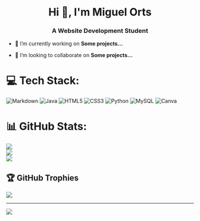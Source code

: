 <h1 align="center">Hi 👋, I'm Miguel Orts</h1>
<h3 align="center">A Website Development Student</h3>

- 🔭 I’m currently working on **Some projects...**

- 👯 I’m looking to collaborate on **Some projects...**

# 💻 Tech Stack:
![Markdown](https://img.shields.io/badge/markdown-%23000000.svg?style=for-the-badge&logo=markdown&logoColor=white) ![Java](https://img.shields.io/badge/java-%23ED8B00.svg?style=for-the-badge&logo=java&logoColor=white) ![HTML5](https://img.shields.io/badge/html5-%23E34F26.svg?style=for-the-badge&logo=html5&logoColor=white) ![CSS3](https://img.shields.io/badge/css3-%231572B6.svg?style=for-the-badge&logo=css3&logoColor=white) ![Python](https://img.shields.io/badge/Python-3776AB?style=for-the-badge&logo=python&logoColor=white) ![MySQL](https://img.shields.io/badge/mysql-%2300f.svg?style=for-the-badge&logo=mysql&logoColor=white) ![Canva](https://img.shields.io/badge/Canva-%2300C4CC.svg?style=for-the-badge&logo=Canva&logoColor=white)
# 📊 GitHub Stats:
![](https://github-readme-stats.vercel.app/api?username=MiguelOrtsB&theme=nightowl&hide_border=false&include_all_commits=true&count_private=true)<br/>
![](https://github-readme-streak-stats.herokuapp.com/?user=MiguelOrtsB&theme=nightowl&hide_border=false)<br/>
![](https://github-readme-stats.vercel.app/api/top-langs/?username=MiguelOrtsB&theme=nightowl&hide_border=false&include_all_commits=true&count_private=true&layout=compact)

## 🏆 GitHub Trophies
![](https://github-profile-trophy.vercel.app/?username=MiguelOrtsB&theme=matrix&no-frame=false&no-bg=true&margin-w=4)

---
[![](https://visitcount.itsvg.in/api?id=MiguelOrtsB&icon=0&color=0)](https://visitcount.itsvg.in)

<!-- Proudly created with GPRM ( https://gprm.itsvg.in ) -->
